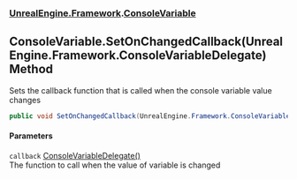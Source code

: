 ### [UnrealEngine.Framework](./UnrealEngine-Framework.md 'UnrealEngine.Framework').[ConsoleVariable](./ConsoleVariable.md 'UnrealEngine.Framework.ConsoleVariable')
## ConsoleVariable.SetOnChangedCallback(UnrealEngine.Framework.ConsoleVariableDelegate) Method
Sets the callback function that is called when the console variable value changes  
```csharp
public void SetOnChangedCallback(UnrealEngine.Framework.ConsoleVariableDelegate callback);
```
#### Parameters
<a name='UnrealEngine-Framework-ConsoleVariable-SetOnChangedCallback(UnrealEngine-Framework-ConsoleVariableDelegate)-callback'></a>
`callback` [ConsoleVariableDelegate()](./ConsoleVariableDelegate().md 'UnrealEngine.Framework.ConsoleVariableDelegate()')  
The function to call when the value of variable is changed  
  
